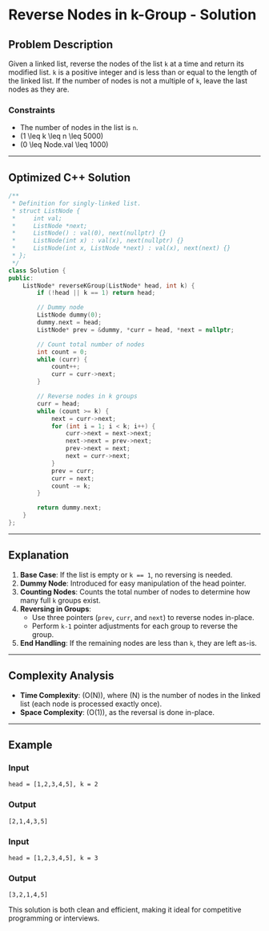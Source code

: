 # Reverse Nodes in k-Group - Solution

## Problem Description
Given a linked list, reverse the nodes of the list `k` at a time and return its modified list. `k` is a positive integer and is less than or equal to the length of the linked list. If the number of nodes is not a multiple of `k`, leave the last nodes as they are.

### Constraints
- The number of nodes in the list is `n`.
- \(1 \leq k \leq n \leq 5000\)
- \(0 \leq Node.val \leq 1000\)

---

## Optimized C++ Solution
```cpp
/**
 * Definition for singly-linked list.
 * struct ListNode {
 *     int val;
 *     ListNode *next;
 *     ListNode() : val(0), next(nullptr) {}
 *     ListNode(int x) : val(x), next(nullptr) {}
 *     ListNode(int x, ListNode *next) : val(x), next(next) {}
 * };
 */
class Solution {
public:
    ListNode* reverseKGroup(ListNode* head, int k) {
        if (!head || k == 1) return head;

        // Dummy node
        ListNode dummy(0);
        dummy.next = head;
        ListNode* prev = &dummy, *curr = head, *next = nullptr;

        // Count total number of nodes
        int count = 0;
        while (curr) {
            count++;
            curr = curr->next;
        }

        // Reverse nodes in k groups
        curr = head;
        while (count >= k) {
            next = curr->next;
            for (int i = 1; i < k; i++) {
                curr->next = next->next;
                next->next = prev->next;
                prev->next = next;
                next = curr->next;
            }
            prev = curr;
            curr = next;
            count -= k;
        }

        return dummy.next;
    }
};
```

---

## Explanation
1. **Base Case**: If the list is empty or `k == 1`, no reversing is needed.
2. **Dummy Node**: Introduced for easy manipulation of the head pointer.
3. **Counting Nodes**: Counts the total number of nodes to determine how many full `k` groups exist.
4. **Reversing in Groups**:
   - Use three pointers (`prev`, `curr`, and `next`) to reverse nodes in-place.
   - Perform `k-1` pointer adjustments for each group to reverse the group.
5. **End Handling**: If the remaining nodes are less than `k`, they are left as-is.

---

## Complexity Analysis
- **Time Complexity**: \(O(N)\), where \(N\) is the number of nodes in the linked list (each node is processed exactly once).
- **Space Complexity**: \(O(1)\), as the reversal is done in-place.

---

## Example
### Input
```
head = [1,2,3,4,5], k = 2
```
### Output
```
[2,1,4,3,5]
```
### Input
```
head = [1,2,3,4,5], k = 3
```
### Output
```
[3,2,1,4,5]
```

This solution is both clean and efficient, making it ideal for competitive programming or interviews.
